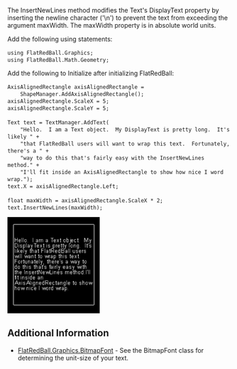 The InsertNewLines method modifies the Text's DisplayText property by inserting the newline character ('\n') to prevent the text from exceeding the argument maxWidth. The maxWidth property is in absolute world units.

Add the following using statements:

    using FlatRedBall.Graphics;
    using FlatRedBall.Math.Geometry;

Add the following to Initialize after initializing FlatRedBall:

    AxisAlignedRectangle axisAlignedRectangle =
        ShapeManager.AddAxisAlignedRectangle();
    axisAlignedRectangle.ScaleX = 5;
    axisAlignedRectangle.ScaleY = 5;

    Text text = TextManager.AddText(
        "Hello.  I am a Text object.  My DisplayText is pretty long.  It's likely " +
        "that FlatRedBall users will want to wrap this text.  Fortunately, there's a " +
        "way to do this that's fairly easy with the InsertNewLines method." +
        "I'll fit inside an AxisAlignedRectangle to show how nice I word wrap.");
    text.X = axisAlignedRectangle.Left;

    float maxWidth = axisAlignedRectangle.ScaleX * 2;
    text.InsertNewLines(maxWidth);

![InsertNewLines.png](/media/migrated_media-InsertNewLines.png)

## Additional Information

-   [FlatRedBall.Graphics.BitmapFont](/frb/docs/index.php?title=FlatRedBall.Graphics.BitmapFont "FlatRedBall.Graphics.BitmapFont") - See the BitmapFont class for determining the unit-size of your text.
